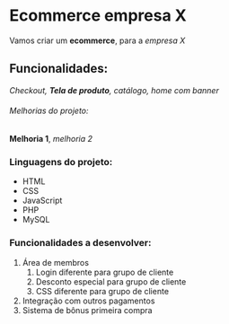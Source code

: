 # Ecommerce empresa X

Vamos criar um **ecommerce**, para a *empresa X*

## Funcionalidades:

_Checkout, **Tela de produto**, catálogo, home com banner_

###### Melhorias do projeto:

__Melhoria 1__, _melhoria 2_

### Linguagens do projeto:

* HTML
* CSS
* JavaScript
* PHP
* MySQL

### Funcionalidades a desenvolver:

1. Área de membros
    1. Login diferente para grupo de cliente
    2. Desconto especial para grupo de cliente
    3. CSS diferente para grupo de cliente
3. Integração com outros pagamentos
4. Sistema de bônus primeira compra
